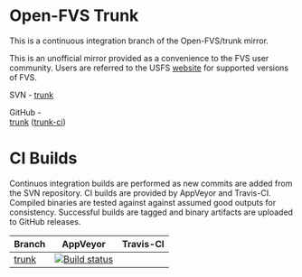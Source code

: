 # Open-FVS Trunk

This is a continuous integration branch of the Open-FVS/trunk mirror.

This is an unofficial mirror provided as a convenience to the FVS user
community. Users are referred to the USFS [website](https://www.fs.fed.us/fvs/) 
for supported versions of FVS.

SVN - [trunk][trunk_svn]
  
GitHub -   
[trunk](https://github.com/forest-modeling/open-fvs-mirror/tree/trunk)
([trunk-ci](https://github.com/forest-modeling/open-fvs-mirror/tree/trunk-ci))

# CI Builds
Continuos integration builds are performed as new commits are added 
from the SVN repository. CI builds are provided by AppVeyor and Travis-CI.
Compiled binaries are tested against against assumed good outputs for consistency.
Successful builds are tagged and binary artifacts are uploaded to GitHub releases.

| Branch | AppVeyor | Travis-CI |
| ------ | :------: | :-------: |
|[trunk][trunk_svn]|[![Build status](https://ci.appveyor.com/api/projects/status/ww7ygykde0kdly3c?svg=true)][trunk_appveyor]||

[trunk_svn]: https://sourceforge.net/p/open-fvs/code/HEAD/tree/trunk/
[trunk_appveyor]: https://ci.appveyor.com/project/tharen/open-fvs-mirror/branch/trunk-ci

